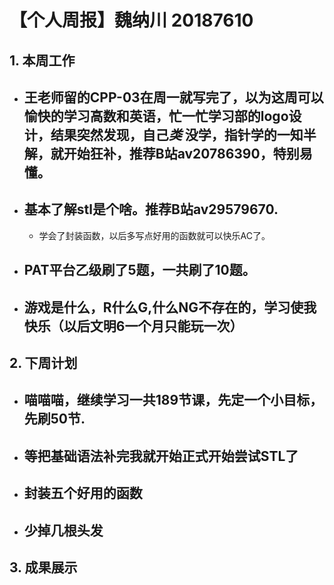 # 【个人周报】魏纳川 20187610

 ## 1. 本周工作

  - 王老师留的CPP-03在周一就写完了，以为这周可以愉快的学习高数和英语，忙一忙学习部的logo设计，结果突然发现，自己*类* 没学，指针学的一知半解，就开始狂补，推荐B站av20786390，特别易懂。
    - 
  - 基本了解stl是个啥。推荐B站av29579670.
      - 
       - 学会了封装函数，以后多写点好用的函数就可以快乐AC了。
  - PAT平台乙级刷了5题，一共刷了10题。
     - 
  - 游戏是什么，R什么G,什么NG不存在的，学习使我快乐（以后文明6一个月只能玩一次）	
     - 
## 2. 下周计划
 - 喵喵喵，继续学习一共189节课，先定一个小目标，先刷50节.
   - 
- 等把基础语法补完我就开始正式开始尝试STL了
   - 
- 封装五个好用的函数
   - 
- 少掉几根头发
   - 



## 3. 成果展示
